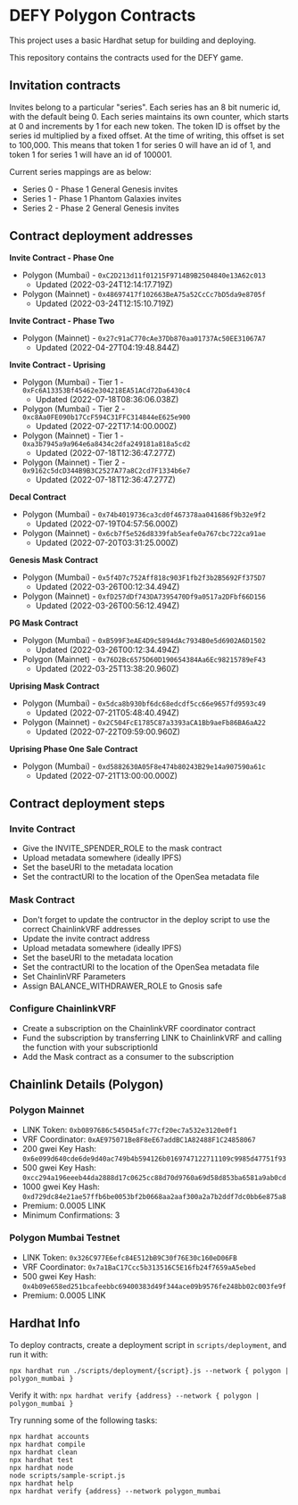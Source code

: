 # DEFY Polygon Contracts

This project uses a basic Hardhat setup for building and deploying.

This repository contains the contracts used for the DEFY game.

## Invitation contracts

Invites belong to a particular "series".  Each series has an 8 bit numeric id, with the default being 0.  Each series maintains its own counter, which starts at 0 and increments by 1 for each new token. The token ID is offset by the series id multiplied by a fixed offset.  At the time of writing, this offset is set to 100,000.  This means that token 1 for series 0 will have an id of 1, and token 1 for series 1 will have an id of 100001.

Current series mappings are as below:
* Series 0 - Phase 1 General Genesis invites
* Series 1 - Phase 1 Phantom Galaxies invites
* Series 2 - Phase 2 General Genesis invites

## Contract deployment addresses

**Invite Contract - Phase One**
* Polygon (Mumbai) - `0xC2D213d11f01215F9714B9B2504840e13A62c013`
  * Updated (2022-03-24T12:14:17.719Z)
* Polygon (Mainnet) - `0x48697417f102663BeA75a52CcCc7bD5da9e8705f`
  * Updated (2022-03-24T12:15:10.719Z)

**Invite Contract - Phase Two**
* Polygon (Mainnet) - `0x27c91aC770cAe37Db870aa01737Ac50EE31067A7`
  * Updated (2022-04-27T04:19:48.844Z)

**Invite Contract - Uprising**
* Polygon (Mumbai) - Tier 1 - `0xFc6A13353Bf45462e304218EA51ACd72Da6430c4`
  * Updated (2022-07-18T08:36:06.038Z)
* Polygon (Mumbai) - Tier 2 - `0xc8Aa0FE090b17CcF594C31FFC314844eE625e900`
  * Updated (2022-07-22T17:14:00.000Z)
* Polygon (Mainnet) - Tier 1 - `0xa3b7945a9a964e6a8434c2dfa249181a818a5cd2`
  * Updated (2022-07-18T12:36:47.277Z)
* Polygon (Mainnet) - Tier 2 - `0x9162c5dcD344B9B3C2527A77a8C2cd7F1334b6e7`
  * Updated (2022-07-18T12:36:47.277Z)

**Decal Contract**
* Polygon (Mumbai) - `0x74b4019736ca3cd0f467378aa041686f9b32e9f2`
  * Updated (2022-07-19T04:57:56.000Z)
* Polygon (Mainnet) - `0x6cb7f5e526d8339fab5eafe0a767cbc722ca91ae`
  * Updated (2022-07-20T03:31:25.000Z)

**Genesis Mask Contract**
* Polygon (Mumbai) - `0x5f4D7c752Aff818c903F1fb2f3b2B5692Ff375D7`
  * Updated (2022-03-26T00:12:34.494Z)
* Polygon (Mainnet) - `0xfD257dDf743DA7395470Df9a0517a2DFbf66D156`
  * Updated (2022-03-26T00:56:12.494Z)

**PG Mask Contract**
* Polygon (Mumbai) - `0xB599F3eAE4D9c5894dAc7934B0e5d6902A6D1502`
  * Updated (2022-03-26T00:12:34.494Z)
* Polygon (Mainnet) - `0x76D2Bc6575D60D190654384Aa6Ec98215789eF43`
  * Updated (2022-03-25T13:38:20.960Z)

**Uprising Mask Contract**
* Polygon (Mumbai) - `0x5dca8b930bf6dc68edcdf5cc66e9657fd9593c49`
  * Updated (2022-07-21T05:48:40.494Z)
* Polygon (Mainnet) - `0x2C504FcE1785C87a3393aCA1Bb9aeFb86BA6aA22`
  * Updated (2022-07-22T09:59:00.960Z)

**Uprising Phase One Sale Contract**
* Polygon (Mumbai) - `0xd5882630A05F8e474b80243B29e14a907590a61c`
  * Updated (2022-07-21T13:00:00.000Z)

## Contract deployment steps
### Invite Contract
* Give the INVITE_SPENDER_ROLE to the mask contract
* Upload metadata somewhere (ideally IPFS)
* Set the baseURI to the metadata location
* Set the contractURI to the location of the OpenSea metadata file

### Mask Contract
* Don't forget to update the contructor in the deploy script to use the correct ChainlinkVRF addresses
* Update the invite contract address
* Upload metadata somewhere (ideally IPFS)
* Set the baseURI to the metadata location
* Set the contractURI to the location of the OpenSea metadata file
* Set ChainlinVRF Parameters
* Assign BALANCE_WITHDRAWER_ROLE to Gnosis safe

### Configure ChainlinkVRF
* Create a subscription on the ChainlinkVRF coordinator contract
* Fund the subscription by transferring LINK to ChainlinkVRF and calling the function with your subscriptionId
* Add the Mask contract as a consumer to the subscription

## Chainlink Details (Polygon)
### Polygon Mainnet
* LINK Token: `0xb0897686c545045afc77cf20ec7a532e3120e0f1`
* VRF Coordinator: `0xAE975071Be8F8eE67addBC1A82488F1C24858067`
* 200 gwei Key Hash: `0x6e099d640cde6de9d40ac749b4b594126b0169747122711109c9985d47751f93`
* 500 gwei Key Hash: `0xcc294a196eeeb44da2888d17c0625cc88d70d9760a69d58d853ba6581a9ab0cd`
* 1000 gwei Key Hash: `0xd729dc84e21ae57ffb6be0053bf2b0668aa2aaf300a2a7b2ddf7dc0bb6e875a8`
* Premium: 0.0005 LINK
* Minimum Confirmations: 3

### Polygon Mumbai Testnet
* LINK Token: `0x326C977E6efc84E512bB9C30f76E30c160eD06FB`
* VRF Coordinator: `0x7a1BaC17Ccc5b313516C5E16fb24f7659aA5ebed`
* 500 gwei Key Hash: `0x4b09e658ed251bcafeebbc69400383d49f344ace09b9576fe248bb02c003fe9f`
* Premium: 0.0005 LINK

## Hardhat Info

To deploy contracts, create a deployment script in `scripts/deployment`, and run it with:

`npx hardhat run ./scripts/deployment/{script}.js --network { polygon | polygon_mumbai }`

Verify it with:
`npx hardhat verify {address} --network { polygon | polygon_mumbai }`

Try running some of the following tasks:

```shell
npx hardhat accounts
npx hardhat compile
npx hardhat clean
npx hardhat test
npx hardhat node
node scripts/sample-script.js
npx hardhat help
npx hardhat verify {address} --network polygon_mumbai
```
